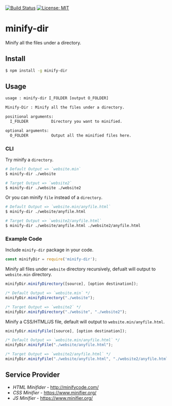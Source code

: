 [![Build Status](https://travis-ci.com/jcs090218/node-minify-dir.svg?branch=master)](https://travis-ci.com/jcs090218/node-minify-dir)
[![License: MIT](https://img.shields.io/badge/License-MIT-yellow.svg)](https://opensource.org/licenses/MIT)


# minify-dir #

Minify all the files under a directory.


## Install ##
```sh
$ npm install -g minify-dir
```


## Usage ##
```sh
usage : minify-dir I_FOLDER [output O_FOLDER]

Minify-Dir : Minify all the files under a directory.

positional arguments:
  I_FOLDER          Directory you want to minified.

optional arguments:
  O_FOLDER          Output all the minified files here.
```

### CLI ###
Try minify a `directory`.
```sh
# Default Output => `website.min`
$ minify-dir ./website

# Target Output => `website2`
$ minify-dir ./website ./website2
```
Or you can minify `file` instead of a `directory`.
```sh
# Default Output => `website.min/anyfile.html`
$ minify-dir ./website/anyfile.html

# Target Output => `website2/anyfile.html`
$ minify-dir ./website/anyfile.html ./website2/anyfile.html
```


### Example Code ###
Include `minify-dir` package in your code.
```js
const minifyDir = require('minify-dir');
```

Minify all files under `website` directory recursively, 
defualt will output to `website.min` directory.
```js
minifyDir.minifyDirectory([source], [option destination]);

/* Default Output => `website.min` */
minifyDir.minifyDirectory("./website");

/* Target Output => `website2` */
minifyDir.minifyDirectory("./website", "./website2");
```

Minify a CSS/HTML/JS file, default will output 
to `website.min/anyfile.html`.
```js
minifyDir.minifyFile([source], [option destination]);

/* Default Output => `website.min/anyfile.html` */
minifyDir.minifyFile("./website/anyfile.html");

/* Target Output => `website2/anyfile.html` */
minifyDir.minifyFile("./website/anyfile.html", "./website2/anyfile.html");
```


## Service Provider ##
* *HTML Minifider* - http://minifycode.com/
* *CSS Minifier* - https://www.minifier.org/
* *JS Minifier* - https://www.minifier.org/

